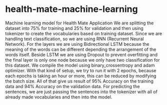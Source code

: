 # health-mate-machine-learning
Machine learning model for Health Mate Application
We are splitting the dataset into 75% for training and 25% for validation and then using tokenizer to create the vocabularies based on training dataset. Since we are handling text 
classification, so we are using RNN (Recurrent Neural Network). For the layers we are using Bidirectional LSTM because the meaning of the words can be different depending the 
arrangement of the words itself. Beside LSTM we are using Dropout to prevent overfitting and the final layer is only one node because we only have two classification for this 
dataset. We compile the model using binary_crossentropy and adam optimizer. With that kind of setup, we try to run it with 2 epochs, because each epochs is taking an hour or more, 
this can be reduced by modifying the batch size. All of that give us result of 95% Accuracy on the training data and 94% Accuracy on the validation data.
For predicting the sentences, we are just passing the sentences into the tokenizer with all of already made vocabularies and then into the model.

